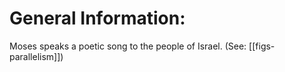 # General Information:

Moses speaks a poetic song to the people of Israel. (See: [[figs-parallelism]])